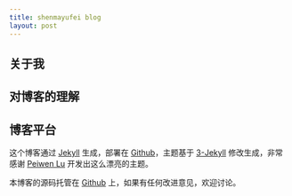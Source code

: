 ```yaml
---
title: shenmayufei blog
layout: post
---
```


## 关于我



## 对博客的理解







## 博客平台

这个博客通过 [Jekyll](http://jekyllrb.com/) 生成，部署在 [Github](https://pages.github.com)，主题基于 [3-Jekyll](https://github.com/P233/3-Jekyll) 修改生成，非常感谢 [Peiwen Lu](https://github.com/P233) 开发出这么漂亮的主题。

本博客的源码托管在 [Github](https://github.com/shenmayufei/shenmayufei.github.io) 上，如果有任何改进意见，欢迎讨论。
